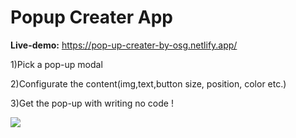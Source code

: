 # Popup Creater App

**Live-demo:** https://pop-up-creater-by-osg.netlify.app/

1)Pick a pop-up modal

2)Configurate the content(img,text,button size, position, color etc.)

3)Get the pop-up with writing no code !

<img src="https://github.com/saitgungor/pop-up-creater/blob/main/public/Pop-up-creater-by-OSG.gif"> 

